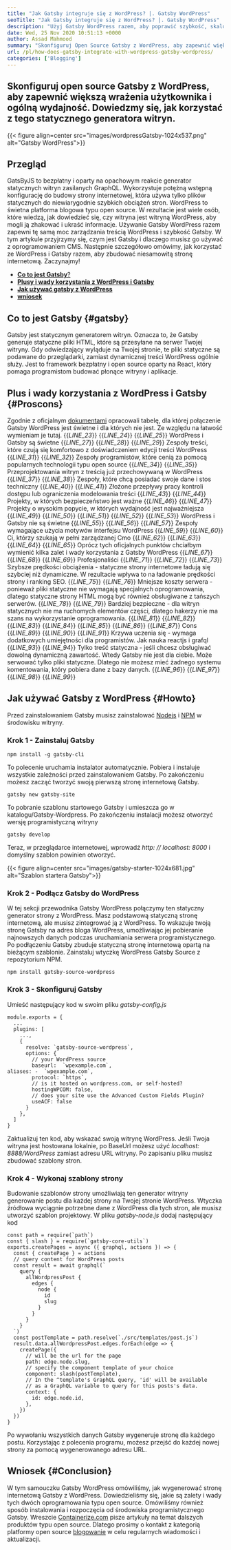 ```yaml
---
title: "Jak Gatsby integruje się z WordPress? |. Gatsby WordPress" 
seoTitle: "Jak Gatsby integruje się z WordPress? |. Gatsby WordPress" 
description: "Użyj Gatsby WordPress razem, aby poprawić szybkość, skalowalność i bezpieczeństwo swojej witryny. W tym samouczku dowiesz się, jak korzystać z tego oprogramowania typu open source." 
date: Wed, 25 Nov 2020 10:51:13 +0000
author: Assad Mahmood
summary: "Skonfiguruj Open Source Gatsby z WordPress, aby zapewnić większą wrażenia użytkownika i ogólną wydajność. Dowiedzmy się, jak korzystać z tego statycznego generatora witryn." 
url: /pl/how-does-gatsby-integrate-with-wordpress-gatsby-wordpress/
categories: ['Blogging']
---
```


## Skonfiguruj open source Gatsby z WordPress, aby zapewnić większą wrażenia użytkownika i ogólną wydajność. Dowiedzmy się, jak korzystać z tego statycznego generatora witryn.

{{< figure align=center src="images/wordpressGatsby-1024x537.png" alt="Gatsby WordPress">}}


## Przegląd
GatsByJS to bezpłatny i oparty na opachowym reakcie generator statycznych witryn zasilanych GraphQL. Wykorzystuje potężną wstępną konfigurację do budowy strony internetowej, która używa tylko plików statycznych do niewiarygodnie szybkich obciążeń stron. WordPress to świetna platforma blogowa typu open source. W rezultacie jest wiele osób, które wiedzą, jak dowiedzieć się, czy witryna jest witryną WordPress, aby mogli ją zhakować i ukraść informacje. Używanie Gatsby WordPress razem zapewni tę samą moc zarządzania treścią WordPress i szybkość Gatsby.
W tym artykule przyjrzymy się, czym jest Gatsby i dlaczego musisz go używać z oprogramowaniem CMS. Następnie szczegółowo omówimy, jak korzystać ze WordPress i Gatsby razem, aby zbudować niesamowitą stronę internetową. Zaczynajmy!
* [**Co to jest Gatsby**?][1]
* **[Plusy i wady korzystania z WordPress i Gatsby][2]**
* **[Jak używać gatsby z WordPress][3]**
* **[wniosek][4]**

## Co to jest Gatsby   {#gatsby}
Gatsby jest statycznym generatorem witryn. Oznacza to, że Gatsby generuje statyczne pliki HTML, które są przesyłane na serwer Twojej witryny. Gdy odwiedzający wyląduje na Twojej stronie, te pliki statyczne są podawane do przeglądarki, zamiast dynamicznej treści WordPress ogólnie służy. Jest to framework bezpłatny i open source oparty na React, który pomaga programistom budować płonące witryny i aplikacje.

## Plus i wady korzystania z WordPress i Gatsby   {#Proscons}
Zgodnie z oficjalnym [dokumentami][5] opracowali tabelę, dla której połączenie Gatsby WordPress jest świetne i dla których nie jest. Ze względu na łatwość wymieniam je tutaj.
{{_LINE_23_}}
{{_LINE_24_}}
{{_LINE_25_}}
      WordPress i Gatsby są świetne
{{_LINE_27_}}
{{_LINE_28_}}
{{_LINE_29_}}
        Zespoły treści, które czują się komfortowo z doświadczeniem edycji treści WordPress
{{_LINE_31_}}
{{_LINE_32_}}
        Zespoły programistów, które cenią za pomocą popularnych technologii typu open source
{{_LINE_34_}}
{{_LINE_35_}}
        Przeprojektowania witryn z treścią już przechowywaną w WordPress
{{_LINE_37_}}
{{_LINE_38_}}
        Zespoły, które chcą posiadać swoje dane i stos techniczny
{{_LINE_40_}}
{{_LINE_41_}}
        Złożone przepływy pracy kontroli dostępu lub ograniczenia modelowania treści
{{_LINE_43_}}
{{_LINE_44_}}
        Projekty, w których bezpieczeństwo jest ważne
{{_LINE_46_}}
{{_LINE_47_}}
        Projekty o wysokim popycie, w których wydajność jest najważniejsza
{{_LINE_49_}}
{{_LINE_50_}}
{{_LINE_51_}}
{{_LINE_52_}}
{{_LINE_53_}}
      WordPress i Gatsby nie są świetne
{{_LINE_55_}}
{{_LINE_56_}}
{{_LINE_57_}}
        Zespoły wymagające użycia motywów interfejsu WordPress
{{_LINE_59_}}
{{_LINE_60_}}
        Ci, którzy szukają w pełni zarządzanej Cmo
{{_LINE_62_}}
{{_LINE_63_}}
{{_LINE_64_}}
{{_LINE_65_}}
Oprócz tych oficjalnych punktów chciałbym wymienić kilka zalet i wady korzystania z Gatsby WordPress
{{_LINE_67_}}
{{_LINE_68_}}
{{_LINE_69_}}
      Profesjonaliści
{{_LINE_71_}}
{{_LINE_72_}}
{{_LINE_73_}}
        Szybsze prędkości obciążenia - statyczne strony internetowe ładują się szybciej niż dynamiczne. W rezultacie wpływa to na ładowanie prędkości strony i ranking SEO.
{{_LINE_75_}}
{{_LINE_76_}}
        Mniejsze koszty serwera - ponieważ pliki statyczne nie wymagają specjalnych oprogramowania, dlatego statyczne strony HTML mogą być również obsługiwane z tańszych serwerów.
{{_LINE_78_}}
{{_LINE_79_}}
        Bardziej bezpieczne - dla witryn statycznych nie ma ruchomych elementów części, dlatego hakerzy nie ma szans na wykorzystanie oprogramowania.
{{_LINE_81_}}
{{_LINE_82_}}
{{_LINE_83_}}
{{_LINE_84_}}
{{_LINE_85_}}
{{_LINE_86_}}
{{_LINE_87_}}
      Cons
{{_LINE_89_}}
{{_LINE_90_}}
{{_LINE_91_}}
        Krzywa uczenia się - wymaga dodatkowych umiejętności dla programistów. Jak nauka reactjs i grafql
{{_LINE_93_}}
{{_LINE_94_}}
        Tylko treść statyczna - jeśli chcesz obsługiwać dowolną dynamiczną zawartość. Wtedy Gatsby nie jest dla ciebie. Może serwować tylko pliki statyczne. Dlatego nie możesz mieć żadnego systemu komentowania, który pobiera dane z bazy danych.
{{_LINE_96_}}
{{_LINE_97_}}
{{_LINE_98_}}
{{_LINE_99_}}

## Jak używać Gatsby z WordPress   {#Howto}
Przed zainstalowaniem Gatsby musisz zainstalować [Nodejs][6] i [NPM][7] w środowisku witryny.

### Krok 1 - Zainstaluj Gatsby
```
npm install -g gatsby-cli
```
To polecenie uruchamia instalator automatycznie. Pobiera i instaluje wszystkie zależności przed zainstalowaniem Gatsby. Po zakończeniu możesz zacząć tworzyć swoją pierwszą stronę internetową Gatsby.
```
gatsby new gatsby-site
```
To pobranie szablonu startowego Gatsby i umieszcza go w katalogu/Gatsby-Wordpress. Po zakończeniu instalacji możesz otworzyć wersję programistyczną witryny
```
gatsby develop
```
Teraz, w przeglądarce internetowej, wprowadź _http: // localhost: 8000_ i domyślny szablon powinien otworzyć.

{{< figure align=center src="images/gatsby-starter-1024x681.jpg" alt="Szablon startera Gatsby">}}


### Krok 2 - Podłącz Gatsby do WordPress
W tej sekcji przewodnika Gatsby WordPress połączymy ten statyczny generator strony z WordPress. Masz podstawową statyczną stronę internetową, ale musisz zintegrować ją z WordPress. To wskazuje twoją stronę Gatsby na adres bloga WordPress, umożliwiając jej pobieranie najnowszych danych podczas uruchamiania serwera programistycznego. Po podłączeniu Gatsby zbuduje statyczną stronę internetową opartą na bieżącym szablonie.
Zainstaluj wtyczkę WordPress Gatsby Source z repozytorium NPM.
```
npm install gatsby-source-wordpress
```

### Krok 3 - Skonfiguruj Gatsby
Umieść następujący kod w swoim pliku _gatsby-config.js_
```
module.exports = {
  ...
  plugins: [
    ...,
    {
      resolve: `gatsby-source-wordpress`,
      options: {
        // your WordPress source
        baseurl:  `wpexample.com`,
aliases: -  `wpexample.com`,
        protocol: `https`,
        // is it hosted on wordpress.com, or self-hosted?
        hostingWPCOM: false,
        // does your site use the Advanced Custom Fields Plugin?
        useACF: false
      }
    },
  ]
}
```
Zaktualizuj ten kod, aby wskazać swoją witrynę WordPress. Jeśli Twoja witryna jest hostowana lokalnie, po BaseUrl możesz użyć _localhost: 8888/WordPress_ zamiast adresu URL witryny. Po zapisaniu pliku musisz zbudować szablony stron.

### Krok 4 - Wykonaj szablony strony
Budowanie szablonów strony umożliwiają ten generator witryny generowanie postu dla każdej strony na Twojej stronie WordPress. Wtyczka źródłowa wyciągnie potrzebne dane z WordPress dla tych stron, ale musisz utworzyć szablon projektowy.
W pliku _gatsby-node.js_ dodaj następujący kod
```
const path = require(`path`)
const { slash } = require(`gatsby-core-utils`)
exports.createPages = async ({ graphql, actions }) => {
  const { createPage } = actions
  // query content for WordPress posts
  const result = await graphql(`
    query {
      allWordpressPost {
        edges {
          node {
            id
            slug
          }
        }
      }
    }
  `)
  const postTemplate = path.resolve(`./src/templates/post.js`)
  result.data.allWordpressPost.edges.forEach(edge => {
    createPage({
      // will be the url for the page
      path: edge.node.slug,
      // specify the component template of your choice
      component: slash(postTemplate),
      // In the ^template's GraphQL query, 'id' will be available
      // as a GraphQL variable to query for this posts's data.
      context: {
        id: edge.node.id,
      },
    })
  })
}
```
Po wywołaniu wszystkich danych Gatsby wygeneruje stronę dla każdego postu. Korzystając z polecenia programu, możesz przejść do każdej nowej strony za pomocą wygenerowanego adresu URL.

## Wniosek   {#Conclusion}
W tym samouczku Gatsby WordPress omówiliśmy, jak wygenerować stronę internetową Gatsby z WordPress. Dowiedzieliśmy się, jakie są zalety i wady tych dwóch oprogramowania typu open source. Omówiliśmy również sposób instalowania i rozpoczęcia od środowiska programistycznego Gatsby.
Wreszcie [Containerize.com][8] pisze artykuły na temat dalszych produktów typu open source. Dlatego prosimy o kontakt z kategorią platformy open source [blogowanie][9] w celu regularnych wiadomości i aktualizacji.

  
[1]: #gatsby
[2]: #proscons
[3]: #howto
[4]: #conclusion
[5]: https://www.gatsbyjs.com/guides/wordpress/
[6]: https://nodejs.org/en/
[7]: https://www.npmjs.com/
[8]: https://www.containerize.com/
[9]: https://products.containerize.com/blogging/
